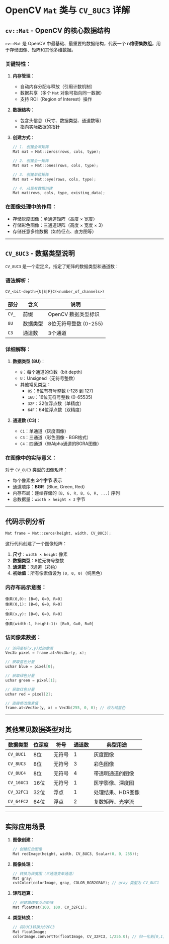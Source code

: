 
# OpenCV `Mat` 类与 `CV_8UC3` 详解

## `cv::Mat` - OpenCV 的核心数据结构

`cv::Mat` 是 OpenCV 中最基础、最重要的数据结构，代表一个 **n维密集数组**，用于存储图像、矩阵和其他多维数据。

### 关键特性：
1. **内存管理**：
   - 自动内存分配与释放（引用计数机制）
   - 数据共享（多个 `Mat` 对象可指向同一数据）
   - 支持 ROI（Region of Interest）操作

2. **数据结构**：
   - 包含头信息（尺寸、数据类型、通道数等）
   - 指向实际数据的指针

3. **创建方式**：
   ```cpp
   // 1. 创建全零矩阵
   Mat mat = Mat::zeros(rows, cols, type);
   
   // 2. 创建全一矩阵
   Mat mat = Mat::ones(rows, cols, type);
   
   // 3. 创建单位矩阵
   Mat mat = Mat::eye(rows, cols, type);
   
   // 4. 从现有数据创建
   Mat mat(rows, cols, type, existing_data);
   ```

### 在图像处理中的作用：
- 存储灰度图像：单通道矩阵（高度 × 宽度）
- 存储彩色图像：三通道矩阵（高度 × 宽度 × 3）
- 存储任意多维数据（如特征点、直方图等）

---

## `CV_8UC3` - 数据类型说明

`CV_8UC3` 是一个宏定义，指定了矩阵的数据类型和通道数：

### 语法解析：
```
CV_<bit-depth>{U|S|F}C(<number_of_channels>)
```

| 部分 | 含义 | 说明 |
|------|------|------|
| `CV_` | 前缀 | OpenCV 数据类型标识 |
| `8U` | 数据类型 | 8位无符号整数 (0-255) |
| `C3` | 通道数 | 3个通道 |

### 详细解释：
1. **数据类型 (8U)**：
   - `8`：每个通道的位数（bit depth）
   - `U`：Unsigned（无符号整数）
   - 其他常见类型：
     - `8S`：8位有符号整数 (-128 到 127)
     - `16U`：16位无符号整数 (0-65535)
     - `32F`：32位浮点数（单精度）
     - `64F`：64位浮点数（双精度）

2. **通道数 (C3)**：
   - `C1`：单通道（灰度图像）
   - `C3`：三通道（彩色图像 - BGR格式）
   - `C4`：四通道（带Alpha通道的BGRA图像）

### 在图像中的实际意义：
对于 `CV_8UC3` 类型的图像矩阵：
- 每个像素由 **3个字节** 表示
- 通道顺序：**BGR**（Blue, Green, Red）
- 内存布局：连续存储的 `[B, G, R, B, G, R, ...]` 序列
- 总数据量：`width × height × 3` 字节

---

## 代码示例分析

```cpp
Mat frame = Mat::zeros(height, width, CV_8UC3);
```

这行代码创建了一个图像矩阵：
1. **尺寸**：`width × height` 像素
2. **数据类型**：8位无符号整数
3. **通道数**：3通道（彩色）
4. **初始值**：所有像素值设为 `(0, 0, 0)`（纯黑色）

### 内存布局示意图：
```
像素(0,0): [B=0, G=0, R=0]
像素(0,1): [B=0, G=0, R=0]
...
像素(x,y): [B=0, G=0, R=0]
...
像素(width-1, height-1): [B=0, G=0, R=0]
```

### 访问像素数据：
```cpp
// 访问坐标(x,y)处的像素
Vec3b pixel = frame.at<Vec3b>(y, x); 

// 获取蓝色分量
uchar blue = pixel[0]; 

// 获取绿色分量
uchar green = pixel[1]; 

// 获取红色分量
uchar red = pixel[2];

// 直接修改像素值
frame.at<Vec3b>(y, x) = Vec3b(255, 0, 0); // 设为纯蓝色
```

---

## 其他常见数据类型对比

| 数据类型 | 位深度 | 符号 | 通道数 | 典型用途 |
|----------|--------|------|--------|----------|
| `CV_8UC1` | 8位 | 无符号 | 1 | 灰度图像 |
| `CV_8UC3` | 8位 | 无符号 | 3 | 彩色图像 |
| `CV_8UC4` | 8位 | 无符号 | 4 | 带透明通道的图像 |
| `CV_16UC1` | 16位 | 无符号 | 1 | 医学影像、深度图 |
| `CV_32FC1` | 32位 | 浮点 | 1 | 处理结果、HDR图像 |
| `CV_64FC2` | 64位 | 浮点 | 2 | 复数矩阵、光学流 |

---

## 实际应用场景

1. **图像创建**：
   ```cpp
   // 创建红色图像
   Mat redImage(height, width, CV_8UC3, Scalar(0, 0, 255));
   ```

2. **图像处理**：
   ```cpp
   // 转换为灰度图（三通道变单通道）
   Mat gray;
   cvtColor(colorImage, gray, COLOR_BGR2GRAY); // gray 类型为 CV_8UC1
   ```

3. **矩阵运算**：
   ```cpp
   // 创建单精度浮点矩阵
   Mat floatMat(100, 100, CV_32FC1);
   ```

4. **类型转换**：
   ```cpp
   // 将8UC3转换为32FC3
   Mat floatImage;
   colorImage.convertTo(floatImage, CV_32FC3, 1/255.0); // 归一化到[0,1]
   ```
